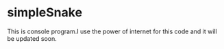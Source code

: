# simpleSnake
This is console program.I use the power of internet for this code and it will be updated soon.
